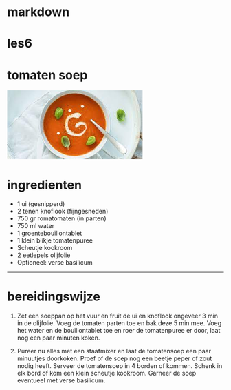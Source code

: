 # markdown

# les6
# tomaten soep

![Tomatensoep](download.jpg)

# ingredienten
- 1 ui (gesnipperd)
- 2 tenen knoflook (fijngesneden)
- 750 gr romatomaten (in parten)
- 750 ml water
- 1 groentebouillontablet
- 1 klein blikje tomatenpuree
- Scheutje kookroom
- 2 eetlepels olijfolie
- Optioneel: verse basilicum

---
# bereidingswijze
1. Zet een soeppan op het vuur en fruit de ui en knoflook ongeveer 3 min in de olijfolie. Voeg de tomaten parten toe en bak deze 5 min mee. Voeg het water en de bouillontablet toe en roer de tomatenpuree er door, laat nog een paar minuten koken.

2. Pureer nu alles met een staafmixer en laat de tomatensoep een paar minuutjes doorkoken. Proef of de soep nog een beetje peper of zout nodig heeft. Serveer de tomatensoep in 4 borden of kommen. Schenk in elk bord of kom een klein scheutje kookroom. Garneer de soep eventueel met verse basilicum.